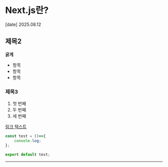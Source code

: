 # Next.js란?
[date] 2025.08.12

## 제목2
**굵게**
- 항목
- 항목
- 항목

### 제목3

1. 첫 번째
2. 두 번째
3. 세 번째

[링크 텍스트](https://example.com)


```javascript
const test = ()=>{
    console.log;
};

export default test;
``` 
----------------------------------------------------

